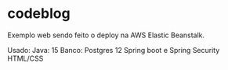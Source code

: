 # codeblog

Exemplo web sendo feito o deploy na AWS Elastic Beanstalk.

Usado:
Java: 15
Banco: Postgres 12
Spring boot e Spring Security
HTML/CSS
